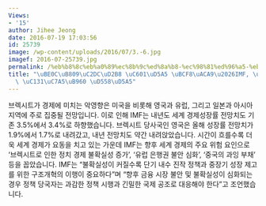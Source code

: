 ```yaml
---
Views:
- '15'
author: Jihee Jeong
date: 2016-07-19 17:03:56
id: 25739
image: /wp-content/uploads/2016/07/3.-6.jpg
imagef: 2016-07-25739.jpg
permalink: /%eb%b8%8c%eb%a0%89%ec%8b%9c%ed%8a%b8-%ec%98%81%ed%96%a5-%eb%b3%b8%ea%b2%a9imf-%ec%84%b8%ea%b3%84-%ec%84%b1%ec%9e%a5%eb%a5%a0-%ed%95%98%ed%96%a5/
title: "\uBE0C\uB809\uC2DC\uD2B8 \uC601\uD5A5 \uBCF8\uACA9\u2026IMF, \uC138\uACC4\
  \ \uC131\uC7A5\uB960 \uD558\uD5A5"
---
```


브렉시트가 경제에 미치는 악영향은 미국을 비롯해 영국과 유럽, 그리고 일본과 아시아 지역에 주로 집중될 전망입니다. 이로 인해 IMF는 내년도 세계 경제성장률 전망치도 기존 3.5%에서 3.4%로 하향했습니다. 브렉시트 당사국인 영국은 올해 성장률 전망치가 1.9%에서 1.7%로 내려갔고, 내년 전망치도 약간 내려앉았습니다. 시간이 흐를수록 더욱 세계 경제가 요동을 치고 있는 가운데 IMF는 향후 세계 경제의 주요 위험 요인으로 ‘브렉시트로 인한 정치 경제 불확실성 증가’, ‘유럽 은행권 불안 심화’, ‘중국의 과잉 부채’ 등을 꼽았습니다. IMF는 “불확실성이 커질수록 단기 내수 진작 정책과 중장기 성장 제고를 위한 구조개혁의 이행이 중요하다”며 “향후 금융 시장 불안 및 불확실성이 심화되는 경우 정책 당국자는 과감한 정책 시행과 긴밀한 국제 공조로 대응해야 한다”고 조언했습니다.
